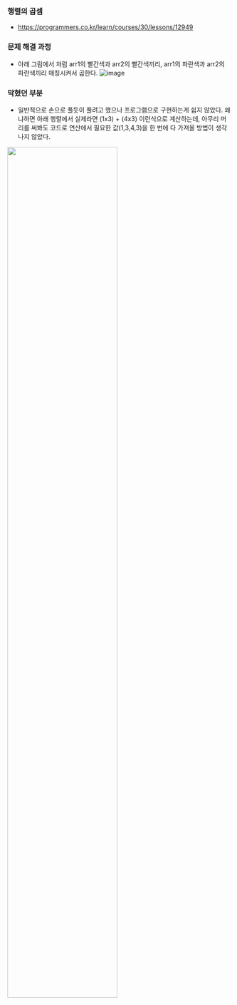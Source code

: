 ### 행렬의 곱셈
- https://programmers.co.kr/learn/courses/30/lessons/12949

### 문제 해결 과정
- 아래 그림에서 처럼 arr1의 빨간색과 arr2의 빨간색끼리, arr1의 파란색과 arr2의 파란색끼리 매칭시켜서 곱한다.
![image](https://user-images.githubusercontent.com/64415489/122440698-c847d080-cfd7-11eb-82e0-6a42b5157329.png)

### 막혔던 부분 
- 일반적으로 손으로 풀듯이 풀려고 했으나 프로그램으로 구현하는게 쉽지 않았다. 왜냐하면 아래 행렬에서 실제라면 (1x3) + (4x3) 이런식으로 계산하는데, 
아무리 머리를 써봐도 코드로 연산에서 필요한 값(1,3,4,3)을 한 번에 다 가져올 방법이 생각나지 않았다. <br>
<img src="https://user-images.githubusercontent.com/64415489/122440189-4a83c500-cfd7-11eb-93f0-a17a9531adfa.png" width="70%"/>
